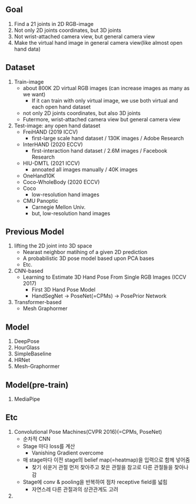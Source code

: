 ## Goal
  1. Find a 21 joints in 2D RGB-image
  2. Not only 2D joints coordinates, but 3D joints
  3. Not wrist-attached camera view, but general camera view
  4. Make the virtual hand image in general camera view(like almost open hand data)

## Dataset
  1. Train-image
     - about 800K 2D virtual RGB images (can increase images as many as we want)
       - If it can train with only virtual image, we use both virtual and each open hand dataset
     - not only 2D joints coordinates, but also 3D joints
     - Futermore, wrist-attached camera view but general camera view
  2. Test-image: any open hand dataset 
     - FreiHAND (2019 ICCV) 
         - first-large scale hand dataset / 130K images / Adobe Research 
     - InterHAND (2020 ECCV) 
         - first-interaction hand dataset / 2.6M images / Facebook Research 
     - HIU-DMTL (2021 ICCV) 
         - annoated all images manually / 40K images 
     - OneHand10K 
     - Coco-WholeBody (2020 ECCV) 
     - Coco 
        - low-resolution hand images 
     - CMU Panoptic 
        - Carnegie Mellon Univ. 
        - but, low-resolution hand images 

## Previous Model
  1. lifting the 2D joint into 3D space
     -  Nearast neighbor matihing of a given 2D prediction
     -  A probabilistic 3D pose model based upon PCA bases
     -  Etc.
  2. CNN-based
      - Learning to Estimate 3D Hand Pose From Single RGB Images (ICCV 2017)
        - First 3D Hand Pose Model
        - HandSegNet -> PoseNet(=CPMs) -> PosePrior Network
  3. Transformer-based
      - Mesh Graphormer

## Model
  1. DeepPose
  2. HourGlass
  3. SimpleBaseline
  4. HRNet
  5. Mesh-Graphormer

## Model(pre-train)
  1. MediaPipe


## Etc
1. Convolutional Pose Machines(CVPR 2016)(=CPMs, PoseNet)
   - 순차적 CNN
   - Stage 마다 loss를 계산 
     - Vanishing Gradient overcome
   - 매 stage마다 이전 stage의 belief map(=heatmap)을 입력으로 함께 넣어줌
     - 찾기 쉬운거 관절 먼저 찾아주고 찾은 관절을 참고로 다른 관절들을 찾아나감
   - Stage에 conv & pooling을 반복하여 점차 receptive field를 넓힘
     - 자연스레 다른 관절과의 상관관계도 고려
2. 
